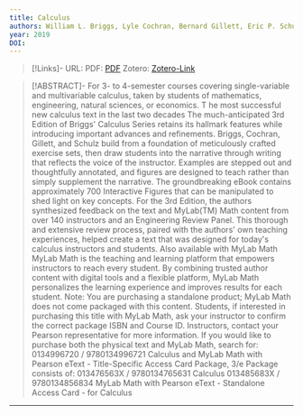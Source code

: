 ```yaml
---
title: Calculus
authors: William L. Briggs, Lyle Cochran, Bernard Gillett, Eric P. Schulz
year: 2019
DOI: 
---
```


>[!Links]-
>URL: 
>PDF: [PDF](briggs2019.pdf)
>Zotero: [Zotero-Link](zotero://select/items/@briggs2019)

>[!ABSTRACT]-
>For 3- to 4-semester courses covering single-variable and multivariable calculus, taken by students of mathematics, engineering, natural sciences, or economics. T he most successful new calculus text in the last two decades The much-anticipated 3rd Edition of Briggs' Calculus Series retains its hallmark features while introducing important advances and refinements. Briggs, Cochran, Gillett, and Schulz build from a foundation of meticulously crafted exercise sets, then draw students into the narrative through writing that reflects the voice of the instructor. Examples are stepped out and thoughtfully annotated, and figures are designed to teach rather than simply supplement the narrative. The groundbreaking eBook contains approximately 700 Interactive Figures that can be manipulated to shed light on key concepts. For the 3rd Edition, the authors synthesized feedback on the text and MyLab(TM) Math content from over 140 instructors and an Engineering Review Panel. This thorough and extensive review process, paired with the authors' own teaching experiences, helped create a text that was designed for today's calculus instructors and students. Also available with MyLab Math MyLab Math is the teaching and learning platform that empowers instructors to reach every student. By combining trusted author content with digital tools and a flexible platform, MyLab Math personalizes the learning experience and improves results for each student. Note: You are purchasing a standalone product; MyLab Math does not come packaged with this content. Students, if interested in purchasing this title with MyLab Math, ask your instructor to confirm the correct package ISBN and Course ID. Instructors, contact your Pearson representative for more information. If you would like to purchase both the physical text and MyLab Math, search for: 0134996720 / 9780134996721 Calculus and MyLab Math with Pearson eText - Title-Specific Access Card Package, 3/e Package consists of: 013476563X / 9780134765631 Calculus 013485683X / 9780134856834 MyLab Math with Pearson eText - Standalone Access Card - for Calculus

---

